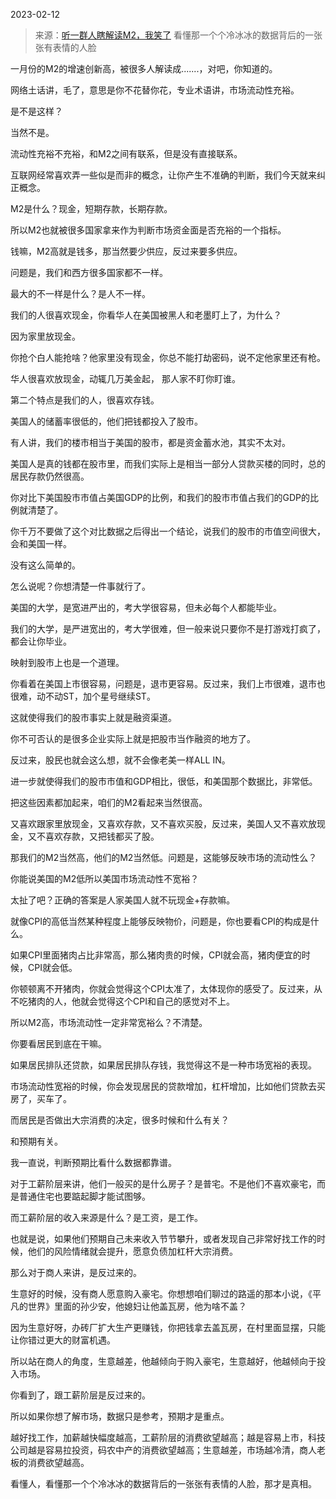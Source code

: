 2023-02-12

> 来源：[听一群人瞎解读M2，我笑了](http://mp.weixin.qq.com/s?__biz=MzU3NDc5Nzc0NQ==&mid=2247522483&idx=1&sn=d6b4197afde03dd717e2e227c2e98e2d&chksm=fd2e3a6dca59b37b463c183ca012b39b786bb8817a2fb2009035fc0eb0f8106eaaee00757a50&scene=27#wechat_redirect)
> 看懂那一个个冷冰冰的数据背后的一张张有表情的人脸

一月份的M2的增速创新高，被很多人解读成.......，对吧，你知道的。  

网络土话讲，毛了，意思是你不花替你花，专业术语讲，市场流动性充裕。  

是不是这样？  

当然不是。

流动性充裕不充裕，和M2之间有联系，但是没有直接联系。  

互联网经常喜欢弄一些似是而非的概念，让你产生不准确的判断，我们今天就来纠正概念。

M2是什么？现金，短期存款，长期存款。  

所以M2也就被很多国家拿来作为判断市场资金面是否充裕的一个指标。  

钱嘛，M2高就是钱多，那当然要少供应，反过来要多供应。  

问题是，我们和西方很多国家都不一样。

最大的不一样是什么？是人不一样。  

我们的人很喜欢现金，你看华人在美国被黑人和老墨盯上了，为什么？  

因为家里放现金。

你抢个白人能抢啥？他家里没有现金，你总不能打劫密码，说不定他家里还有枪。  

华人很喜欢放现金，动辄几万美金起， 那人家不盯你盯谁。

第二个特点是我们的人，很喜欢存钱。  

美国人的储蓄率很低的，他们把钱都投入了股市。  

有人讲，我们的楼市相当于美国的股市，都是资金蓄水池，其实不太对。

美国人是真的钱都在股市里，而我们实际上是相当一部分人贷款买楼的同时，总的居民存款仍然很高。  

你对比下美国股市市值占美国GDP的比例，和我们的股市市值占我们的GDP的比例就清楚了。  

你千万不要做了这个对比数据之后得出一个结论，说我们的股市的市值空间很大，会和美国一样。  

没有这么简单的。

怎么说呢？你想清楚一件事就行了。  

美国的大学，是宽进严出的，考大学很容易，但未必每个人都能毕业。

我们的大学，是严进宽出的，考大学很难，但一般来说只要你不是打游戏打疯了，都会让你毕业。

映射到股市上也是一个道理。  

你看着在美国上市很容易，问题是，退市更容易。反过来，我们上市很难，退市也很难，动不动ST，加个星号继续ST。

这就使得我们的股市事实上就是融资渠道。  

你不可否认的是很多企业实际上就是把股市当作融资的地方了。  

反过来，股民也就会这么想，就不会像老美一样ALL IN。

进一步就使得我们的股市市值和GDP相比，很低，和美国那个数据比，非常低。

把这些因素都加起来，咱们的M2看起来当然很高。  

又喜欢跟家里放现金，又喜欢存款，又不喜欢买股，反过来，美国人又不喜欢放现金，又不喜欢存款，又把钱都买了股。

那我们的M2当然高，他们的M2当然低。问题是，这能够反映市场的流动性么？

你能说美国的M2低所以美国市场流动性不宽裕？  

太扯了吧？正确的答案是人家美国人就不玩现金+存款嘛。  

就像CPI的高低当然某种程度上能够反映物价，问题是，你也要看CPI的构成是什么。

如果CPI里面猪肉占比非常高，那么猪肉贵的时候，CPI就会高，猪肉便宜的时候，CPI就会低。

你顿顿离不开猪肉，你就会觉得这个CPI太准了，太体现你的感受了。反过来，从不吃猪肉的人，他就会觉得这个CPI和自己的感觉对不上。  

所以M2高，市场流动性一定非常宽裕么？不清楚。

你要看居民到底在干嘛。

如果居民排队还贷款，如果居民排队存钱，我觉得这不是一种市场宽裕的表现。  

市场流动性宽裕的时候，你会发现居民的贷款增加，杠杆增加，比如他们贷款去买房了，买车了。  

而居民是否做出大宗消费的决定，很多时候和什么有关？  

和预期有关。  

我一直说，判断预期比看什么数据都靠谱。  

对于工薪阶层来讲，他们一般买的是什么房子？是普宅。不是他们不喜欢豪宅，而是普通住宅也要踮起脚才能试图够。  

而工薪阶层的收入来源是什么？是工资，是工作。  

也就是说，如果他们预期自己未来收入节节攀升，或者发现自己非常好找工作的时候，他们的风险情绪就会提升，愿意负债加杠杆大宗消费。

那么对于商人来讲，是反过来的。  

生意好的时候，没有商人愿意购入豪宅。你想想咱们聊过的路遥的那本小说，《平凡的世界》里面的孙少安，他媳妇让他盖瓦房，他为啥不盖？  

因为生意好呀，办砖厂扩大生产更赚钱，你把钱拿去盖瓦房，在村里面显摆，只能让你错过更大的财富机遇。

所以站在商人的角度，生意越差，他越倾向于购入豪宅，生意越好，他越倾向于投入市场。  

你看到了，跟工薪阶层是反过来的。  

所以如果你想了解市场，数据只是参考，预期才是重点。  

越好找工作，加薪越快幅度越高，工薪阶层的消费欲望越高；越是容易上市，科技公司越是容易拉投资，码农中产的消费欲望越高；生意越差，市场越冷清，商人老板的消费欲望越高。  

看懂人，看懂那一个个冷冰冰的数据背后的一张张有表情的人脸，那才是真相。

